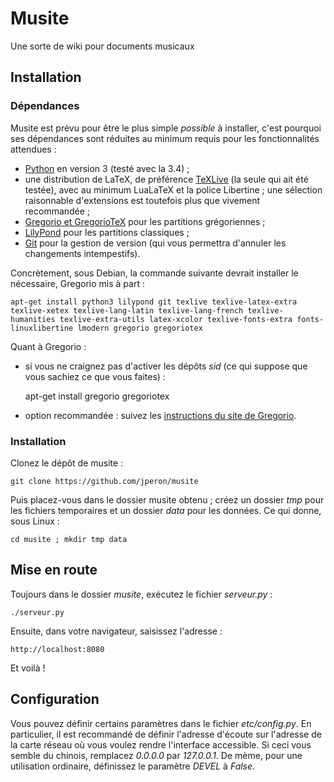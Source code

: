 # Musite
Une sorte de wiki pour documents musicaux


## Installation

### Dépendances

Musite est prévu pour être le plus simple *possible* à installer, c'est pourquoi ses dépendances sont réduites au minimum requis pour les fonctionnalités attendues :

- [Python](https://www.python.org) en version 3 (testé avec la 3.4) ;
- une distribution de LaTeX, de préférence [TeXLive](https://www.tug.org/texlive) (la seule qui ait été testée), avec au minimum LuaLaTeX et la police Libertine ; une sélection raisonnable d'extensions est toutefois plus que vivement recommandée ;
- [Gregorio et GregorioTeX](http://gregorio-project.github.io) pour les partitions grégoriennes ;
- [LilyPond](http://www.lilypond.org) pour les partitions classiques ;
- [Git](http://git-scm.com/) pour la gestion de version (qui vous permettra d'annuler les changements intempestifs).

Concrètement, sous Debian, la commande suivante devrait installer le nécessaire, Gregorio mis à part :

    apt-get install python3 lilypond git texlive texlive-latex-extra texlive-xetex texlive-lang-latin texlive-lang-french texlive-humanities texlive-extra-utils latex-xcolor texlive-fonts-extra fonts-linuxlibertine lmodern gregorio gregoriotex

Quant à Gregorio :

- si vous ne craignez pas d'activer les dépôts *sid* (ce qui suppose que vous sachiez ce que vous faites) :

    apt-get install gregorio gregoriotex

- option recommandée : suivez les [instructions du site de Gregorio](http://gregorio-project.github.io/installation.html).


### Installation

Clonez le dépôt de musite :

    git clone https://github.com/jperon/musite

Puis placez-vous dans le dossier musite obtenu ; créez un dossier *tmp* pour les fichiers temporaires et un dossier *data* pour les données. Ce qui donne, sous Linux :

    cd musite ; mkdir tmp data


## Mise en route

Toujours dans le dossier *musite*, exécutez le fichier *serveur.py* :

    ./serveur.py

Ensuite, dans votre navigateur, saisissez l'adresse :

    http://localhost:8080

Et voilà !


## Configuration

Vous pouvez définir certains paramètres dans le fichier *etc/config.py*. En particulier, il est recommandé de définir l'adresse d'écoute sur l'adresse de la carte réseau où vous voulez rendre l'interface accessible. Si ceci vous semble du chinois, remplacez *0.0.0.0* par *127.0.0.1*. De mème, pour une utilisation ordinaire, définissez le paramètre *DEVEL* à *False*.
